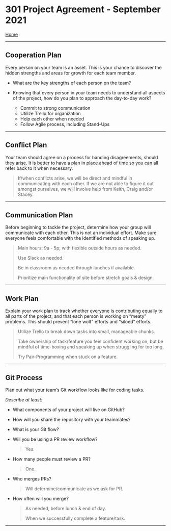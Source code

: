 # 301 Project Agreement - September 2021

[Home](https://projectsandwich.github.io/301-ProjectPlanning/)

_____

## Cooperation Plan

Every person on your team is an asset. This is your chance to discover the hidden strengths and areas for growth for each team member.

* What are the key strengths of each person on the team?

* Knowing that every person in your team needs to understand all aspects of the project, how do you plan to approach the day-to-day work?
  * Commit to strong communication
  * Utilize Trello for organization
  * Help each other when needed
  * Follow Agile process, including Stand-Ups

_____

## Conflict Plan

Your team should agree on a process for handing disagreements, should they arise. It is better to have a plan in place ahead of time so you can all refer back to it when necessary.

  > If/when conflicts arise, we will be direct and mindful in communicating with each other. If we are not able to figure it out amongst ourselves, we will involve help from Keith, Craig and/or Stacey.

_____

## Communication Plan

Before beginning to tackle the project, determine how your group will communicate with each other. This is not an individual effort. Make sure everyone feels comfortable with the identified methods of speaking up.

  > Main hours: 9a - 5p; with flexible outside hours as needed.
  >
  > Use Slack as needed.
  >
  > Be in classroom as needed through lunches if available.
  >
  > Prioritize main functionality of site before stretch goals & design.

_____

## Work Plan

Explain your work plan to track whether everyone is contributing equally to all parts of the project, and that each person is working on “meaty” problems. This should prevent “lone wolf” efforts and “siloed” efforts.

> Utilize Trello to break down tasks into small, manageable chunks.
>
> Take ownership of task/feature you feel confident working on, but be mindful of time-boxing and speaking up when struggling for too long.
>
> Try Pair-Programming when stuck on a feature.

_____

## Git Process

Plan out what your team’s Git workflow looks like for coding tasks.

*Describe at least:*

* What components of your project will live on GitHub?
  >
* How will you share the repository with your teammates?
  >
* What is your Git flow?
  >
* Will you be using a PR review workflow?
  > Yes.
* How many people must review a PR?
  > One.
* Who merges PRs?
  > Will determine/communicate as we ask for PR.
* How often will you merge?
  > As needed, before lunch & end of day.
  >
  > When we successfully complete a feature/task.
  
_____
